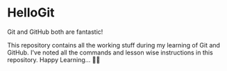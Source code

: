 # HelloGit
Git and GitHub both are fantastic!

This repository contains all the working stuff during my learning of Git and GitHub. I've noted all the commands and lesson wise instructions in this repository.
Happy Learning... 🥳🥳
